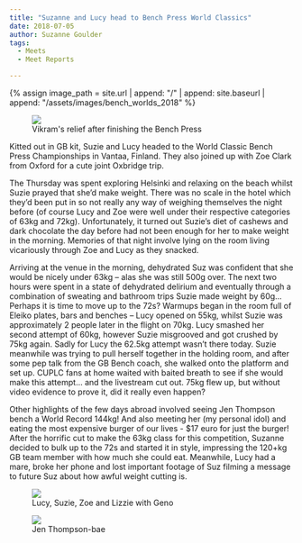 ```yaml
---
title: "Suzanne and Lucy head to Bench Press World Classics"
date: 2018-07-05
author: Suzanne Goulder
tags:
  - Meets
  - Meet Reports

---
```

{% assign image_path = site.url | append: "/" | append: site.baseurl | append: "/assets/images/bench_worlds_2018" %}

<figure>
  <img src="{{ image_path }}/1.jpg">
  <figcaption>Vikram's relief after finishing the Bench Press</figcaption>
</figure>

Kitted out in GB kit, Suzie and Lucy headed to the World Classic Bench Press Championships in Vantaa, Finland. They also joined up with Zoe Clark from Oxford for a cute joint Oxbridge trip.

The Thursday was spent exploring Helsinki and relaxing on the beach whilst Suzie prayed that she’d make weight. There was no scale in the hotel which they’d been put in so not really any way of weighing themselves the night before (of course Lucy and Zoe were well under their respective categories of 63kg and 72kg). Unfortunately, it turned out Suzie’s diet of cashews and dark chocolate the day before had not been enough for her to make weight in the morning. Memories of that night involve lying on the room living vicariously through Zoe and Lucy as they snacked.

Arriving at the venue in the morning, dehydrated Suz was confident that she would be nicely under 63kg – alas she was still 500g over. The next two hours were spent in a state of dehydrated delirium and eventually through a combination of sweating and bathroom trips Suzie made weight by 60g… Perhaps it is time to move up to the 72s? Warmups began in the room full of Eleiko plates, bars and benches – Lucy opened on 55kg, whilst Suzie was approximately 2 people later in the flight on 70kg. Lucy smashed her second attempt of 60kg, however Suzie misgrooved and got crushed by 75kg again. Sadly for Lucy the 62.5kg attempt wasn’t there today. Suzie meanwhile was trying to pull herself together in the holding room, and after some pep talk from the GB Bench coach, she walked onto the platform and set up. CUPLC fans at home waited with baited breath to see if she would make this attempt… and the livestream cut out. 75kg flew up, but without video evidence to prove it, did it really even happen?

Other highlights of the few days abroad involved seeing Jen Thompson bench a World Record 144kg! And also meeting her (my personal idol) and eating the most expensive burger of our lives - $17 euro for just the burger! After the horrific cut to make the 63kg class for this competition, Suzanne decided to bulk up to the 72s and started it in style, impressing the 120+kg GB team member with how much she could eat. Meanwhile, Lucy had a mare, broke her phone and lost important footage of Suz filming a message to future Suz about how awful weight cutting is.

<figure>
  <img src="{{ image_path }}/2.jpg">
  <figcaption>Lucy, Suzie, Zoe and Lizzie with Geno</figcaption>
</figure>

<figure>
  <img src="{{ image_path }}/3.jpg">
  <figcaption>Jen Thompson-bae</figcaption>
</figure>
